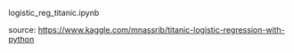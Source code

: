 logistic_reg_titanic.ipynb

source:
https://www.kaggle.com/mnassrib/titanic-logistic-regression-with-python
